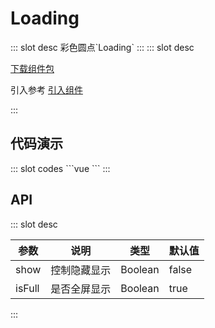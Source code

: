 # Loading

<ContainerBox title="介绍">
::: slot desc
彩色圆点`Loading`
:::
</ContainerBox>

<ContainerBox title="下载并引入">
::: slot desc

[下载组件包](https://gitee.com/lengyibai/component-package/raw/master/LibLoading.zip)

引入参考 [引入组件](/Components/Base/start.html#引入组件)

:::
</ContainerBox>

## 代码演示

<ContainerBox title="基础用法">
<div class="demoBox">
<Static-Loading-demo-index />
</div>

<ShowCode>
::: slot codes
```vue
<template>
  <div class="demo">
    <button @click="loading">{{ isFull ? "关闭" : "开启" }}全屏显示</button>
    <LibLoading :show="show" :isFull="isFull" />
  </div>
</template>
<script>
export default {
  data() {
    return {
      show: false,
      isFull: false,
    };
  },
  methods: {
    loading() {
      this.isFull = !this.isFull;
      this.show = true;
      setTimeout(() => {
        this.show = false;
      }, 1000);
    },
  },
};
</script>
<style scoped>
.demo {
  position: relative;
  width: 100%;
  height: 50vh;
  display: flex;
  justify-content: center;
  align-items: center;
}
</style>
```
:::
</ShowCode>
</ContainerBox>

## API

<ContainerBox title="Props">
::: slot desc

| 参数   | 说明         | 类型    | 默认值 |
| ------ | ------------ | ------- | ------ |
| show   | 控制隐藏显示 | Boolean | false  |
| isFull | 是否全屏显示 | Boolean | true   |

:::
</ContainerBox>

